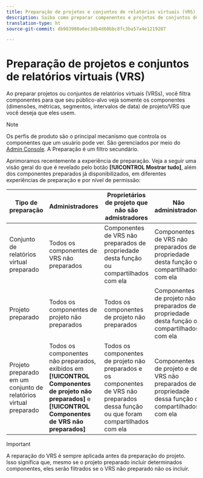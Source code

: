 ```yaml
---
title: Preparação de projetos e conjuntos de relatórios virtuais (VRS)
description: Saiba como preparar componentes e projetos de conjuntos de relatórios virtuais (VRS)
translation-type: ht
source-git-commit: db983980a6ec3db4d60bbc8fc3ba57a4e1219287

---
```



# Preparação de projetos e conjuntos de relatórios virtuais (VRS)

Ao preparar projetos ou conjuntos de relatórios virtuais (VRSs), você filtra componentes para que seu público-alvo veja somente os componentes (dimensões, métricas, segmentos, intervalos de data) de projeto/VRS que você deseja que eles usem.

>[!NOTE]
>
>Os perfis de produto são o principal mecanismo que controla os componentes que um usuário pode ver. São gerenciados por meio do [Admin Console](https://helpx.adobe.com/br/enterprise/using/manage-products-and-profiles.html#createproductprofiles). A Preparação é um filtro secundário.

Aprimoramos recentemente a experiência de preparação. Veja a seguir uma visão geral do que é revelado pelo botão **[!UICONTROL Mostrar tudo]**, além dos componentes preparados já disponibilizados, em diferentes experiências de preparação e por nível de permissão:

| Tipo de preparação | Administradores | Proprietários de projeto que não são admistradores | Não administradores |
|---|---|---|---|
| Conjunto de relatórios virtual preparado | Todos os componentes de VRS não preparados | Componentes de VRS não preparados de propriedade desta função ou compartilhados com ela | Componentes de VRS não preparados de propriedade desta função ou compartilhados com ela |
| Projeto preparado | Todos os componentes de projeto não preparados | Todos os componentes de projeto não preparados | Componentes de projeto não preparados de propriedade desta função ou compartilhados com ela |
| Projeto preparado em um conjunto de relatórios virtual preparado | Todos os componentes não preparados, exibidos em   **[!UICONTROL Componentes de projeto não preparados]** e **[!UICONTROL Componentes de VRS não preparados]** | Todos os componentes de projeto não preparados e os componentes de VRS não preparados dessa função ou que foram compartilhados com ela | Componentes de projeto e de VRS não preparados de propriedade dessa função ou compartilhados com ela |

>[!IMPORTANT]
>
>A reparação do VRS é sempre aplicada antes da preparação do projeto. Isso significa que, mesmo se o projeto preparado incluir determinados componentes, eles serão filtrados se o VRS não preparado não os incluir.
